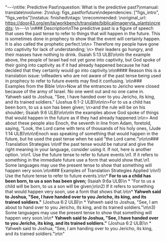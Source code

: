 "---\ntitle: Predictive Past\nquestion: What is the predictive past?\nmanual: translate\nvolume: 2\nslug: figs_pastforfuture\ndependencies:  [\"figs_intro\", \"figs_verbs\"]\nstatus:  finished\ntags: \nrecommended: \noriginal_url: https://door43.org/en/ta/workbench/translate/biblicalimageryta_plants\ncredits: \n---\n \n### Description\nThe predictive past is a figure of speech that uses the past tense to refer to things that will happen in the future. This is sometimes done in prophecy to show that the event will certainly happen. It is also called the prophetic perfect.\n\n> Therefore my people have gone into captivity for lack of understanding;  \n> their leaders go hungry, and their masses have nothing to drink. (Isaiah 5:13 ULB)\n\nIn the example above, the people of Israel had not yet gone into captivity, but God spoke of their going into captivity as if it had already happened because he had decided that they certainly would go into captivity.\n\n#### Reason this is a translation issue: \nReaders who are not aware of the past tense being used in prophecy to refer to future events may find it confusing. \n\n### Examples from the Bible \n\n>Now all the entrances to Jericho were closed because of the army of Israel. No one went out and no one came in. Yahweh said to Joshua, \"See, I have handed over to you Jericho, its king, and its trained soldiers.\" (Joshua 6:1-2 ULB)\n\n\n>For to us a child has been born, to us a son has been given;  \n>and the rule will be on his shoulder; (Isaiah 9:6 ULB)\n\n\nIn the examples above God spoke of things that would happen in the future as if they had already happened.\n\n> And about these people also Enoch, the seventh in line from Adam, foretold, saying, \"Look, the Lord came with tens of thousands of his holy ones, (Jude 1:14 ULB)\n\n\nEnoch was speaking of something that would happen in the future, but he used the past tense when he said \"the Lord came.”\n\n\n### Translation Strategies \n\nIf the past tense would be natural and give the right meaning in your language, consider using it. If not, here is another option. \n\n1. Use the future tense to refer to future events.\n1. If it refers to something in the immediate future use a form that would show that.\n1. Some languages may use the present tense to show that something will happen very soon.\n\n### Examples of Translation Strategies Applied \n\n1) Use the future tense to refer to future events.\n\n* **For to us a child has been born, to us a son has been given;** (Isaiah 9:6a ULB)\n    * \"For to us a child will be born, to us a son will be given;\n\n2) If it refers to something that would happen very soon, use a form that shows that.\n\n* **Yahweh said to Joshua, \"See, I have handed over to you Jericho, its king, and its trained soldiers.\"** (Joshua 6:2 ULB)\n    * Yahweh said to Joshua, \"See, I am about to hand over to you Jericho, its king, and its trained soldiers.\"\n\n3) Some languages may use the present tense to show that something will happen very soon.\n\n* **Yahweh said to Joshua, \"See, I have handed over to you Jericho, its king, and its trained soldiers.\"** (Joshua 6:2 ULB)\n    * Yahweh said to Joshua, \"See, I am handing over to you Jericho, its king, and its trained soldiers.\"\n\n"
